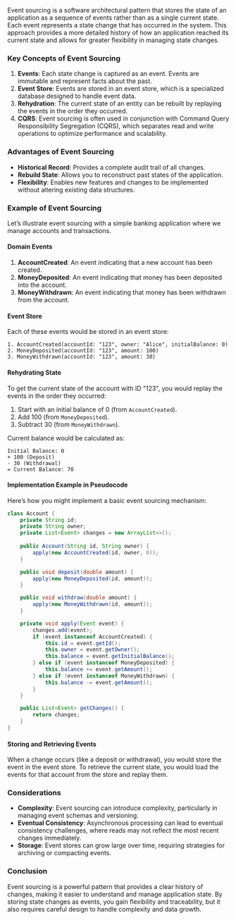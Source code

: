 Event sourcing is a software architectural pattern that stores the state of an application as a sequence of events rather than as a single current state. Each event represents a state change that has occurred in the system. This approach provides a more detailed history of how an application reached its current state and allows for greater flexibility in managing state changes.

### Key Concepts of Event Sourcing

1. **Events**: Each state change is captured as an event. Events are immutable and represent facts about the past.
2. **Event Store**: Events are stored in an event store, which is a specialized database designed to handle event data.
3. **Rehydration**: The current state of an entity can be rebuilt by replaying the events in the order they occurred.
4. **CQRS**: Event sourcing is often used in conjunction with Command Query Responsibility Segregation (CQRS), which separates read and write operations to optimize performance and scalability.

### Advantages of Event Sourcing

- **Historical Record**: Provides a complete audit trail of all changes.
- **Rebuild State**: Allows you to reconstruct past states of the application.
- **Flexibility**: Enables new features and changes to be implemented without altering existing data structures.

### Example of Event Sourcing

Let’s illustrate event sourcing with a simple banking application where we manage accounts and transactions.

#### Domain Events

1. **AccountCreated**: An event indicating that a new account has been created.
2. **MoneyDeposited**: An event indicating that money has been deposited into the account.
3. **MoneyWithdrawn**: An event indicating that money has been withdrawn from the account.

#### Event Store

Each of these events would be stored in an event store:

```plaintext
1. AccountCreated(accountId: "123", owner: "Alice", initialBalance: 0)
2. MoneyDeposited(accountId: "123", amount: 100)
3. MoneyWithdrawn(accountId: "123", amount: 30)
```

#### Rehydrating State

To get the current state of the account with ID "123", you would replay the events in the order they occurred:

1. Start with an initial balance of 0 (from `AccountCreated`).
2. Add 100 (from `MoneyDeposited`).
3. Subtract 30 (from `MoneyWithdrawn`).

Current balance would be calculated as:

```plaintext
Initial Balance: 0
+ 100 (Deposit)
- 30 (Withdrawal)
= Current Balance: 70
```

#### Implementation Example in Pseudocode

Here’s how you might implement a basic event sourcing mechanism:

```java
class Account {
    private String id;
    private String owner;
    private List<Event> changes = new ArrayList<>();
    
    public Account(String id, String owner) {
        apply(new AccountCreated(id, owner, 0));
    }

    public void deposit(double amount) {
        apply(new MoneyDeposited(id, amount));
    }

    public void withdraw(double amount) {
        apply(new MoneyWithdrawn(id, amount));
    }

    private void apply(Event event) {
        changes.add(event);
        if (event instanceof AccountCreated) {
            this.id = event.getId();
            this.owner = event.getOwner();
            this.balance = event.getInitialBalance();
        } else if (event instanceof MoneyDeposited) {
            this.balance += event.getAmount();
        } else if (event instanceof MoneyWithdrawn) {
            this.balance -= event.getAmount();
        }
    }

    public List<Event> getChanges() {
        return changes;
    }
}
```

#### Storing and Retrieving Events

When a change occurs (like a deposit or withdrawal), you would store the event in the event store. To retrieve the current state, you would load the events for that account from the store and replay them.

### Considerations

- **Complexity**: Event sourcing can introduce complexity, particularly in managing event schemas and versioning.
- **Eventual Consistency**: Asynchronous processing can lead to eventual consistency challenges, where reads may not reflect the most recent changes immediately.
- **Storage**: Event stores can grow large over time, requiring strategies for archiving or compacting events.

### Conclusion

Event sourcing is a powerful pattern that provides a clear history of changes, making it easier to understand and manage application state. By storing state changes as events, you gain flexibility and traceability, but it also requires careful design to handle complexity and data growth.
